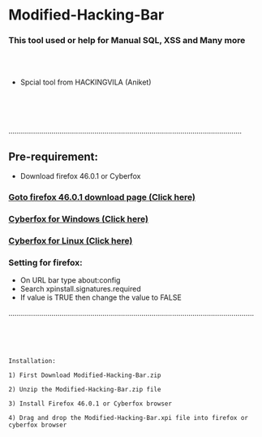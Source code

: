 # Modified-Hacking-Bar

### This tool used or help for Manual SQL, XSS and Many more

<br>
<br>

* Spcial tool from HACKINGVILA (Aniket)

<br>
<br>
<br>

..................................................................................................................
<br>
## Pre-requirement:
* Download firefox 46.0.1 or Cyberfox
<h3><a href="https://ftp.mozilla.org/pub/firefox/releases/46.0.1/">Goto firefox 46.0.1 download page (Click here)</a></h3>
<h3><a href="https://mega.nz/#!eyo3lA7I!O1fCW-oe6a711uGjugPHq_7fozL9hx78Hyea7SwcRPc">Cyberfox for Windows (Click here)</a></h3>
<h3><a href="https://mega.nz/#!C2wX1STB!qWdwbCjEtbR7TQ3Kpqt9bQhrEW9FbjXq9OlLyOS2aVc">Cyberfox for Linux (Click here)</a></h3>

### Setting for firefox:
* On URL bar type about:config
* Search xpinstall.signatures.required
* If value is TRUE then change the value to FALSE

........................................................................................................................

<br>
<br>
<br>

```
Installation:

1) First Download Modified-Hacking-Bar.zip 

2) Unzip the Modified-Hacking-Bar.zip file

3) Install Firefox 46.0.1 or Cyberfox browser

4) Drag and drop the Modified-Hacking-Bar.xpi file into firefox or cyberfox browser


```
